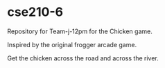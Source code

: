 # cse210-6
Repository for Team-j-12pm for the Chicken game.

Inspired by the original frogger arcade game.

Get the chicken across the road and across the river.
